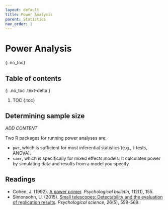 ```yaml
---
layout: default
title: Power Analysis
parent: Statistics
nav_order: 1
---
```


# Power Analysis
{:.no_toc}

## Table of contents
{: .no_toc .text-delta }

1. TOC
{:toc}

## Determining sample size

*ADD CONTENT*

Two R packages for running power analyses are:

- `pwr`, which is sufficient for most inferential statistics (e.g., t-tests, ANOVA). 
- `simr`, which is specifically for mixed effects models. It calculates power by simulating data and results from a model you specify.

## Readings

- Cohen, J. (1992). [A power primer](https://psycnet.apa.org/fulltext/1992-37683-001.html). *Psychological bulletin*, 112(1), 155.
- Simonsohn, U. (2015). [Small telescopes: Detectability and the evaluation of replication results](https://journals.sagepub.com/doi/full/10.1177/0956797614567341). *Psychological science*, 26(5), 559-569.

